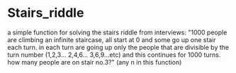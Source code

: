 # Stairs_riddle
a simple function for solving the stairs riddle from interviews:
"1000 people are climbing an infinite staircase, all start at 0 and some go up one stair each turn. in each turn are going up only the people that are divisible by the turn number (1,2,3... 2,4,6... 3,6,9...etc) and this continues for 1000 turns. how many people are on stair no.3?" (any n in this function)
